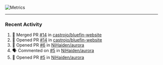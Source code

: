 ![Metrics](https://metrics.lecoq.io/KyleGospo?template=classic&base=header%2C%20activity%2C%20community%2C%20repositories%2C%20metadata&base.indepth=false&base.hireable=false&base.skip=false&config.timezone=America%2FLos_Angeles)

---
### Recent Activity
<!--START_SECTION:activity-->
1. 🎉 Merged PR [#14](https://github.com/castrojo/bluefin-website/pull/14) in [castrojo/bluefin-website](https://github.com/castrojo/bluefin-website)
2. 💪 Opened PR [#14](https://github.com/castrojo/bluefin-website/pull/14) in [castrojo/bluefin-website](https://github.com/castrojo/bluefin-website)
3. 💪 Opened PR [#6](https://github.com/NiHaiden/aurora/pull/6) in [NiHaiden/aurora](https://github.com/NiHaiden/aurora)
4. 🗣 Commented on [#5](https://github.com/NiHaiden/aurora/pull/5#issuecomment-1970041676) in [NiHaiden/aurora](https://github.com/NiHaiden/aurora)
5. 💪 Opened PR [#5](https://github.com/NiHaiden/aurora/pull/5) in [NiHaiden/aurora](https://github.com/NiHaiden/aurora)
<!--END_SECTION:activity-->
